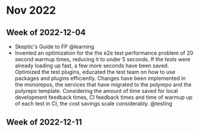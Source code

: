 # Nov 2022

## Week of 2022-12-04

- Skeptic's Guide to FP @learning
- Invented an optimization for the the e2e test performance problem of 20 second warmup times, reducing it to under 5 seconds. If the tests were already loading up fast, a few more seconds have been saved. Optimized the test plugins, educated the test team on how to use packages and plugins efficiently. Changes have been implemented in the monorepos, the services that have migrated to the polyrepo and the polyrepo template. Considering the amount of time saved for local development feedback times, CI feedback times and time of warmup up of each test in CI, the cost savings scale considerably. @testing

## Week of 2022-12-11
